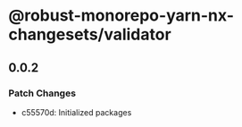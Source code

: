 # @robust-monorepo-yarn-nx-changesets/validator

## 0.0.2

### Patch Changes

- c55570d: Initialized packages
